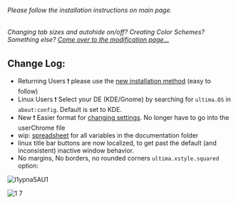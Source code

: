 
###### Please follow the installation instructions on main page.

###### Changing tab sizes and autohide on/off? Creating Color Schemes? Something else? [Come over to the modification page...](https://github.com/soulhotel/FF-ULTIMA/blob/main/doc/Modification.md)

## Change Log:

- Returning Users :exclamation: please use the [new installation method](https://github.com/soulhotel/FF-ULTIMA/blob/main/README.md#installation) (easy to follow)
- Linux Users :exclamation: Select your DE (KDE/Gnome) by searching for `ultima.OS` in `about:config`. Default is set to KDE.
- New :exclamation: Easier format for [changing settings](https://github.com/soulhotel/FF-ULTIMA/blob/main/doc/Modification.md). No longer have to go into the userChrome file
- wip: [spreadsheet](https://github.com/soulhotel/FF-ULTIMA/blob/main/doc/spreadsheet-all-ultima-variables.md) for all variables in the documentation folder
- linux title bar buttons are now localized, to get past the default (and inconsistent) inactive window behavior.
- No margins, No borders, no rounded corners `ultima.xstyle.squared` option:

![l1ypna5AU1](https://github.com/soulhotel/FF-ULTIMA/assets/155501797/51c5733d-b394-4a88-a0aa-4a643d03a82c)

![1 7](https://github.com/soulhotel/FF-ULTIMA/assets/155501797/ed741f9f-cac6-4339-8913-a697a8b3ade9)
